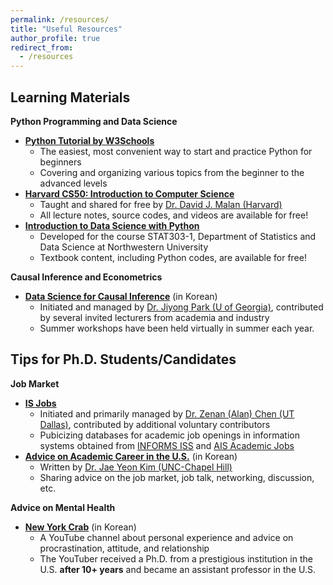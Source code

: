 ```yaml
---
permalink: /resources/
title: "Useful Resources"
author_profile: true
redirect_from: 
  - /resources
---
```


## Learning Materials
**Python Programming and Data Science**
* [**Python Tutorial by W3Schools**](https://www.w3schools.com/python/)
  - The easiest, most convenient way to start and practice Python for beginners
  - Covering and organizing various topics from the beginner to the advanced levels
* [**Harvard CS50: Introduction to Computer Science**](https://nustat.github.io/DataScience_Intro_python/)
  - Taught and shared for free by [Dr. David J. Malan (Harvard)](https://cs.harvard.edu/malan/)
  - All lecture notes, source codes, and videos are available for free!
* [**Introduction to Data Science with Python**](https://cs50.harvard.edu/python/2022/)
  - Developed for the course STAT303-1, Department of Statistics and Data Science at Northwestern University
  - Textbook content, including Python codes, are available for free!

**Causal Inference and Econometrics**
* [**Data Science for Causal Inference**](https://www.youtube.com/@causaldatascience) (in Korean)
  - Initiated and managed by [Dr. Jiyong Park (U of Georgia)](https://jiyong-park.github.io/), contributed by several invited lecturers from academia and industry
  - Summer workshops have been held virtually in summer each year.

## Tips for Ph.D. Students/Candidates
**Job Market**
* [**IS Jobs**](https://isjobs.xyz/)
  - Initiated and primarily managed by [Dr. Zenan (Alan) Chen (UT Dallas)](https://zenan.ch/), contributed by additional voluntary contributors
  - Pubicizing databases for academic job openings in information systems obtained from [INFORMS ISS](https://careercenter.informs.org/) and [AIS Academic Jobs](https://academiccareers.aisnet.org/jobs/)
* [**Advice on Academic Career in the U.S.**](https://sites.google.com/view/usacademiccareertips/home) (in Korean)
  - Written by [Dr. Jae Yeon Kim (UNC-Chapel Hill)](https://sites.google.com/view/usacademiccareertips/home)
  - Sharing advice on the job market, job talk, networking, discussion, etc.

**Advice on Mental Health**
* [**New York Crab**](https://www.youtube.com/@newyorkcrab/community) (in Korean)
  - A YouTube channel about personal experience and advice on procrastination, attitude, and relationship
  - The YouTuber received a Ph.D. from a prestigious institution in the U.S. **after 10+ years** and became an assistant professor in the U.S.
